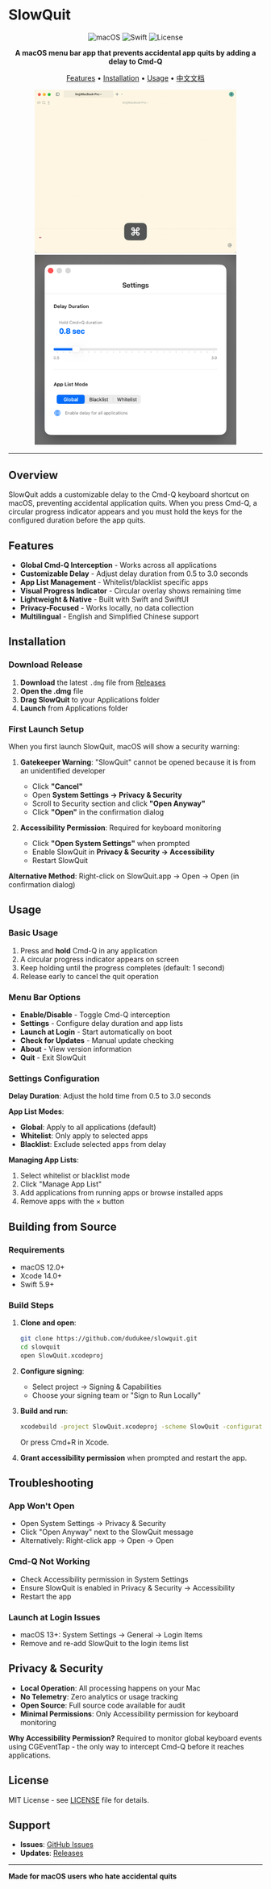 # SlowQuit

<div align="center">

![macOS](https://img.shields.io/badge/macOS-12.0+-blue.svg)
![Swift](https://img.shields.io/badge/Swift-5.9+-orange.svg)
![License](https://img.shields.io/badge/License-MIT-green.svg)

**A macOS menu bar app that prevents accidental app quits by adding a delay to Cmd-Q**

[Features](#features) • [Installation](#installation) • [Usage](#usage) • [中文文档](README_CN.md)

<img src="img/cmdq.gif" alt="press cmd+q" width="400" />

<img src="img/setting.png" alt="setting" width="400" />



</div>

---

## Overview

SlowQuit adds a customizable delay to the Cmd-Q keyboard shortcut on macOS, preventing accidental application quits. When you press Cmd-Q, a circular progress indicator appears and you must hold the keys for the configured duration before the app quits.

## Features

- **Global Cmd-Q Interception** - Works across all applications
- **Customizable Delay** - Adjust delay duration from 0.5 to 3.0 seconds
- **App List Management** - Whitelist/blacklist specific apps
- **Visual Progress Indicator** - Circular overlay shows remaining time
- **Lightweight & Native** - Built with Swift and SwiftUI
- **Privacy-Focused** - Works locally, no data collection
- **Multilingual** - English and Simplified Chinese support

## Installation

### Download Release

1. **Download** the latest `.dmg` file from [Releases](https://github.com/dudukee/SlowQuit/releases)
2. **Open the .dmg** file
3. **Drag SlowQuit** to your Applications folder
4. **Launch** from Applications folder

### First Launch Setup

When you first launch SlowQuit, macOS will show a security warning:

1. **Gatekeeper Warning**: "SlowQuit" cannot be opened because it is from an unidentified developer
   - Click **"Cancel"**
   - Open **System Settings → Privacy & Security**
   - Scroll to Security section and click **"Open Anyway"**
   - Click **"Open"** in the confirmation dialog

2. **Accessibility Permission**: Required for keyboard monitoring
   - Click **"Open System Settings"** when prompted
   - Enable SlowQuit in **Privacy & Security → Accessibility**
   - Restart SlowQuit

**Alternative Method**: Right-click on SlowQuit.app → Open → Open (in confirmation dialog)

## Usage

### Basic Usage

1. Press and **hold** Cmd-Q in any application
2. A circular progress indicator appears on screen
3. Keep holding until the progress completes (default: 1 second)
4. Release early to cancel the quit operation

### Menu Bar Options

- **Enable/Disable** - Toggle Cmd-Q interception
- **Settings** - Configure delay duration and app lists
- **Launch at Login** - Start automatically on boot
- **Check for Updates** - Manual update checking
- **About** - View version information
- **Quit** - Exit SlowQuit

### Settings Configuration

**Delay Duration**: Adjust the hold time from 0.5 to 3.0 seconds

**App List Modes**:
- **Global**: Apply to all applications (default)
- **Whitelist**: Only apply to selected apps
- **Blacklist**: Exclude selected apps from delay

**Managing App Lists**:
1. Select whitelist or blacklist mode
2. Click "Manage App List"
3. Add applications from running apps or browse installed apps
4. Remove apps with the × button

## Building from Source

### Requirements
- macOS 12.0+
- Xcode 14.0+
- Swift 5.9+

### Build Steps

1. **Clone and open**:
   ```bash
   git clone https://github.com/dudukee/slowquit.git
   cd slowquit
   open SlowQuit.xcodeproj
   ```

2. **Configure signing**:
   - Select project → Signing & Capabilities
   - Choose your signing team or "Sign to Run Locally"

3. **Build and run**:
   ```bash
   xcodebuild -project SlowQuit.xcodeproj -scheme SlowQuit -configuration Release build
   ```
   Or press Cmd+R in Xcode.

4. **Grant accessibility permission** when prompted and restart the app.

## Troubleshooting

### App Won't Open
- Open System Settings → Privacy & Security
- Click "Open Anyway" next to the SlowQuit message
- Alternatively: Right-click app → Open → Open

### Cmd-Q Not Working
- Check Accessibility permission in System Settings
- Ensure SlowQuit is enabled in Privacy & Security → Accessibility
- Restart the app

### Launch at Login Issues
- macOS 13+: System Settings → General → Login Items
- Remove and re-add SlowQuit to the login items list

## Privacy & Security

- **Local Operation**: All processing happens on your Mac
- **No Telemetry**: Zero analytics or usage tracking
- **Open Source**: Full source code available for audit
- **Minimal Permissions**: Only Accessibility permission for keyboard monitoring

**Why Accessibility Permission?**
Required to monitor global keyboard events using CGEventTap - the only way to intercept Cmd-Q before it reaches applications.

## License

MIT License - see [LICENSE](LICENSE) file for details.

## Support

- **Issues**: [GitHub Issues](https://github.com/dudukee/SlowQuit/issues)
- **Updates**: [Releases](https://github.com/dudukee/SlowQuit/releases)

---

**Made for macOS users who hate accidental quits**